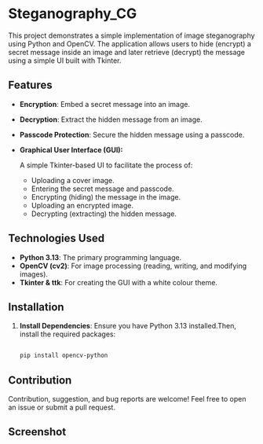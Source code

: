 # Steganography_CG
This project demonstrates a simple implementation of image steganography using Python and OpenCV. The application allows users to hide (encrypt) a secret message inside an image and later retrieve (decrypt) the message using a simple UI built with Tkinter.

## Features

- **Encryption**: Embed a secret message into an image.
- **Decryption**: Extract the hidden message from an image.
- **Passcode Protection**: Secure the hidden message using a passcode.
- **Graphical User Interface (GUI):**
  
  A simple Tkinter-based UI to facilitate the process of:
  - Uploading a cover image.
  - Entering the secret message and passcode.
  - Encrypting (hiding) the message in the image.
  - Uploading an encrypted image.
  - Decrypting (extracting) the hidden message.
 
## Technologies Used

- **Python 3.13**: The primary programming language.
- **OpenCV (cv2)**: For image processing (reading, writing, and modifying images).
- **Tkinter & ttk**: For creating the GUI with a white colour theme.

## Installation

1. **Install Dependencies**: Ensure you have Python 3.13 installed.Then, install the required packages:
   ```bash
   
   pip install opencv-python

## Contribution
Contribution, suggestion, and bug reports are welcome! Feel free to open an issue or submit a pull request.

## Screenshot





